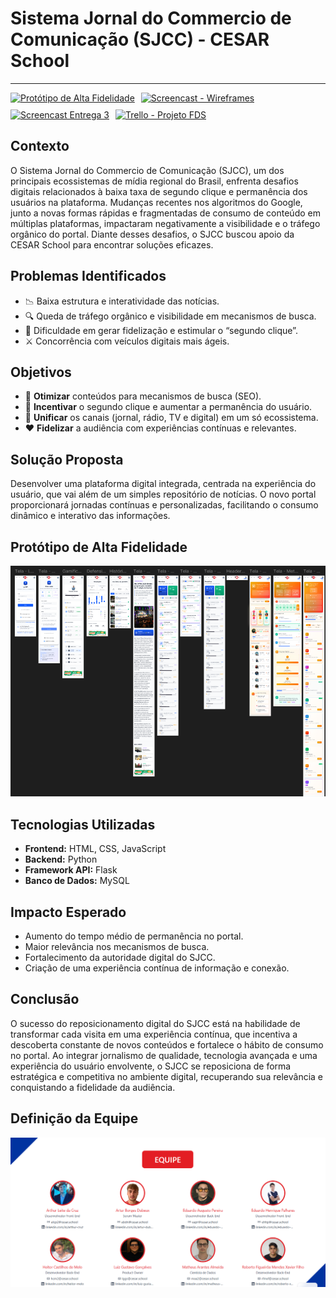 # Sistema Jornal do Commercio de Comunicação (SJCC) - CESAR School

---

<div style="display: flex; align-items: center; gap: 10px; flex-wrap: wrap;">

<a href="https://www.figma.com/proto/TgAIH2eIymFhMhaVS1UxcE/Prot%C3%B3tipo-de-Alta-Fidelidade?node-id=253-2&t=ePZPFyadMbsHqr7E-1">
  <img src="https://img.shields.io/badge/Figma-F24E1E?style=for-the-badge&logo=figma&logoColor=white" alt="Protótipo de Alta Fidelidade"/>
</a>

<a href="https://youtu.be/oiesoixmxKM">
    <img src="https://img.shields.io/badge/Screencast Wireframes-b50404?style=for-the-badge&logo=youtube&logoColor=white" alt="Screencast - Wireframes"/>
</a>

<a href="https://youtu.be/hLKGfpBvM-k">
    <img src="https://img.shields.io/badge/Screencast Entrega 3-b50404?style=for-the-badge&logo=youtube&logoColor=white" alt="Screencast Entrega 3"/>
</a>

<a href="https://trello.com/invite/b/68bf0f08684f7764f89bfaae/ATTI7ff939ead285d76b1657a6ff738d1c5475CF7DA1/projeto-fds">
  <img src="https://img.shields.io/badge/Trello-0079BF?style=for-the-badge&logo=trello&logoColor=white" alt="Trello - Projeto FDS"/>
</a>

</div>

## Contexto

O Sistema Jornal do Commercio de Comunicação (SJCC), um dos principais ecossistemas de mídia regional do Brasil, enfrenta desafios digitais relacionados à baixa taxa de segundo clique e permanência dos usuários na plataforma. Mudanças recentes nos algoritmos do Google, junto a novas formas rápidas e fragmentadas de consumo de conteúdo em múltiplas plataformas, impactaram negativamente a visibilidade e o tráfego orgânico do portal. Diante desses desafios, o SJCC buscou apoio da CESAR School para encontrar soluções eficazes.

## Problemas Identificados

- 📉 Baixa estrutura e interatividade das notícias.
- 🔍 Queda de tráfego orgânico e visibilidade em mecanismos de busca.
- 🚪 Dificuldade em gerar fidelização e estimular o “segundo clique”.
- ⚔️ Concorrência com veículos digitais mais ágeis.

## Objetivos

- 🔎 **Otimizar** conteúdos para mecanismos de busca (SEO).
- 🧭 **Incentivar** o segundo clique e aumentar a permanência do usuário.
- 🔗 **Unificar** os canais (jornal, rádio, TV e digital) em um só ecossistema.
- ❤️ **Fidelizar** a audiência com experiências contínuas e relevantes.

## Solução Proposta

Desenvolver uma plataforma digital integrada, centrada na experiência do usuário, que vai além de um simples repositório de notícias. O novo portal proporcionará jornadas contínuas e personalizadas, facilitando o consumo dinâmico e interativo das informações.

## Protótipo de Alta Fidelidade

![Wireframes](docs/wireframes.png)

## Tecnologias Utilizadas

* **Frontend:** HTML, CSS, JavaScript
* **Backend:** Python
* **Framework API:** Flask
* **Banco de Dados:** MySQL

## Impacto Esperado

* Aumento do tempo médio de permanência no portal.
* Maior relevância nos mecanismos de busca.
* Fortalecimento da autoridade digital do SJCC.
* Criação de uma experiência contínua de informação e conexão.

## Conclusão

O sucesso do reposicionamento digital do SJCC está na habilidade de transformar cada visita em uma experiência contínua, que incentiva a descoberta constante de novos conteúdos e fortalece o hábito de consumo no portal. Ao integrar jornalismo de qualidade, tecnologia avançada e uma experiência do usuário envolvente, o SJCC se reposiciona de forma estratégica e competitiva no ambiente digital, recuperando sua relevância e conquistando a fidelidade da audiência.

## Definição da Equipe

![Equipe](docs/equipe.png)
